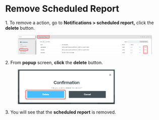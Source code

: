 # Remove Scheduled Report

1\.      To remove a action, go to **Notifications > scheduled report,** click the **delete** button.

<figure><img src="../../../.gitbook/assets/image (251).png" alt=""><figcaption></figcaption></figure>

2\.      From **popup** screen, **click** the **delete** button.

<div align="left">

<figure><img src="../../../.gitbook/assets/image (412).png" alt="" width="307"><figcaption></figcaption></figure>

</div>

3\.      You will see that the **scheduled report** is removed.
